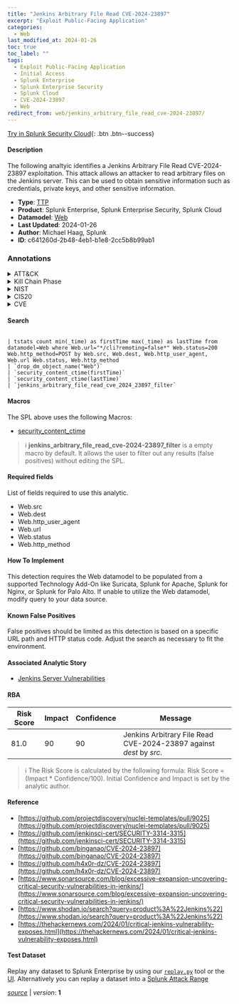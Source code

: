 ```yaml
---
title: "Jenkins Arbitrary File Read CVE-2024-23897"
excerpt: "Exploit Public-Facing Application"
categories:
  - Web
last_modified_at: 2024-01-26
toc: true
toc_label: ""
tags:
  - Exploit Public-Facing Application
  - Initial Access
  - Splunk Enterprise
  - Splunk Enterprise Security
  - Splunk Cloud
  - CVE-2024-23897
  - Web
redirect_from: web/jenkins_arbitrary_file_read_cve-2024-23897/
---
```




[Try in Splunk Security Cloud](https://www.splunk.com/en_us/cyber-security.html){: .btn .btn--success}

#### Description

The following analtyic identifies a Jenkins Arbitrary File Read CVE-2024-23897 exploitation. This attack allows an attacker to read arbitrary files on the Jenkins server. This can be used to obtain sensitive information such as credentials, private keys, and other sensitive information.

- **Type**: [TTP](https://github.com/splunk/security_content/wiki/Detection-Analytic-Types)
- **Product**: Splunk Enterprise, Splunk Enterprise Security, Splunk Cloud
- **Datamodel**: [Web](https://docs.splunk.com/Documentation/CIM/latest/User/Web)
- **Last Updated**: 2024-01-26
- **Author**: Michael Haag, Splunk
- **ID**: c641260d-2b48-4eb1-b1e8-2cc5b8b99ab1

### Annotations
<details>
  <summary>ATT&CK</summary>

<div markdown="1">

#### [ATT&CK](https://attack.mitre.org/)

| ID          | Technique   | Tactic         |
| ----------- | ----------- |--------------- |
| [T1190](https://attack.mitre.org/techniques/T1190/) | Exploit Public-Facing Application | Initial Access |

</div>
</details>


<details>
  <summary>Kill Chain Phase</summary>

<div markdown="1">

* Delivery


</div>
</details>


<details>
  <summary>NIST</summary>

<div markdown="1">

* DE.CM



</div>
</details>

<details>
  <summary>CIS20</summary>

<div markdown="1">

* CIS 13



</div>
</details>

<details>
  <summary>CVE</summary>

<div markdown="1">

| ID          | Summary | [CVSS](https://nvd.nist.gov/vuln-metrics/cvss) |
| ----------- | ----------- | -------------- |
| [CVE-2024-23897](https://nvd.nist.gov/vuln/detail/CVE-2024-23897) | Jenkins 2.441 and earlier, LTS 2.426.2 and earlier does not disable a feature of its CLI command parser that replaces an &#39;@&#39; character followed by a file path in an argument with the file&#39;s contents, allowing unauthenticated attackers to read arbitrary files on the Jenkins controller file system. | None |



</div>
</details>


#### Search

```

| tstats count min(_time) as firstTime max(_time) as lastTime from datamodel=Web where Web.url="*/cli?remoting=false*" Web.status=200 Web.http_method=POST by Web.src, Web.dest, Web.http_user_agent, Web.url Web.status, Web.http_method 
| `drop_dm_object_name("Web")` 
| `security_content_ctime(firstTime)` 
| `security_content_ctime(lastTime)` 
| `jenkins_arbitrary_file_read_cve_2024_23897_filter`
```

#### Macros
The SPL above uses the following Macros:
* [security_content_ctime](https://github.com/splunk/security_content/blob/develop/macros/security_content_ctime.yml)

> :information_source:
> **jenkins_arbitrary_file_read_cve-2024-23897_filter** is a empty macro by default. It allows the user to filter out any results (false positives) without editing the SPL.



#### Required fields
List of fields required to use this analytic.
* Web.src
* Web.dest
* Web.http_user_agent
* Web.url
* Web.status
* Web.http_method



#### How To Implement
This detection requires the Web datamodel to be populated from a supported Technology Add-On like Suricata, Splunk for Apache, Splunk for Nginx, or Splunk for Palo Alto. If unable to utilize the Web datamodel, modify query to your data source.
#### Known False Positives
False positives should be limited as this detection is based on a specific URL path and HTTP status code. Adjust the search as necessary to fit the environment.

#### Associated Analytic Story
* [Jenkins Server Vulnerabilities](/stories/jenkins_server_vulnerabilities)




#### RBA

| Risk Score  | Impact      | Confidence   | Message      |
| ----------- | ----------- |--------------|--------------|
| 81.0 | 90 | 90 | Jenkins Arbitrary File Read CVE-2024-23897 against $dest$ by $src$. |


> :information_source:
> The Risk Score is calculated by the following formula: Risk Score = (Impact * Confidence/100). Initial Confidence and Impact is set by the analytic author.


#### Reference

* [https://github.com/projectdiscovery/nuclei-templates/pull/9025](https://github.com/projectdiscovery/nuclei-templates/pull/9025)
* [https://github.com/jenkinsci-cert/SECURITY-3314-3315](https://github.com/jenkinsci-cert/SECURITY-3314-3315)
* [https://github.com/binganao/CVE-2024-23897](https://github.com/binganao/CVE-2024-23897)
* [https://github.com/h4x0r-dz/CVE-2024-23897](https://github.com/h4x0r-dz/CVE-2024-23897)
* [https://www.sonarsource.com/blog/excessive-expansion-uncovering-critical-security-vulnerabilities-in-jenkins/](https://www.sonarsource.com/blog/excessive-expansion-uncovering-critical-security-vulnerabilities-in-jenkins/)
* [https://www.shodan.io/search?query=product%3A%22Jenkins%22](https://www.shodan.io/search?query=product%3A%22Jenkins%22)
* [https://thehackernews.com/2024/01/critical-jenkins-vulnerability-exposes.html](https://thehackernews.com/2024/01/critical-jenkins-vulnerability-exposes.html)



#### Test Dataset
Replay any dataset to Splunk Enterprise by using our [`replay.py`](https://github.com/splunk/attack_data#using-replaypy) tool or the [UI](https://github.com/splunk/attack_data#using-ui).
Alternatively you can replay a dataset into a [Splunk Attack Range](https://github.com/splunk/attack_range#replay-dumps-into-attack-range-splunk-server)




[*source*](https://github.com/splunk/security_content/tree/develop/detections/web/jenkins_arbitrary_file_read_cve-2024-23897.yml) \| *version*: **1**